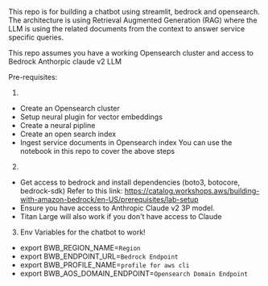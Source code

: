 This repo is for building a chatbot using streamlit, bedrock and opensearch.
The architecture is using Retrieval Augmented Generation (RAG) where the LLM is using the related documents from the context to answer service specific queries.

This repo assumes you have a working Opensearch cluster and access to Bedrock Anthorpic claude v2 LLM

Pre-requisites:

1)
- Create an Opensearch cluster
- Setup neural plugin for vector embeddings
- Create a neural pipline
- Create an open search index
- Ingest service documents in Opensearch index
You can use the notebook in this repo to cover the above steps

2)
- Get access to bedrock and install dependencies (boto3, botocore, bedrock-sdk)
  Refer to this link: https://catalog.workshops.aws/building-with-amazon-bedrock/en-US/prerequisites/lab-setup
- Ensure you have access to Anthropic Claude v2 3P model.
- Titan Large will also work if you don't have access to Claude

3) Env Variables for the chatbot to work! 

- export BWB_REGION_NAME=`Region`
- export BWB_ENDPOINT_URL=`Bedrock Endpoint`
- export BWB_PROFILE_NAME=`profile for aws cli`
- export BWB_AOS_DOMAIN_ENDPOINT=`Opensearch Domain Endpoint`
